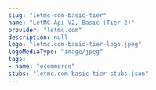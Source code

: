 ```yaml
---
slug: "letmc-com-basic-tier"
name: "LetMC Api V2, Basic (Tier 2)"
provider: "letmc.com"
description: null
logo: "letmc.com-basic-tier-logo.jpeg"
logoMediaType: "image/jpeg"
tags:
- name: "ecommerce"
stubs: "letmc.com-basic-tier-stubs.json"
---
```

